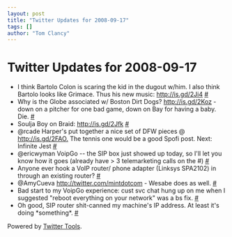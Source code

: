 ```yaml
---
layout: post
title: "Twitter Updates for 2008-09-17"
tags: []
author: "Tom Clancy"
---
```


# Twitter Updates for 2008-09-17

<ul>
	<li>I think Bartolo Colon is scaring the kid in the dugout w/him. I also think Bartolo looks like Grimace. Thus his new music: <a href="http://is.gd/2Ji4" rel="nofollow">http://is.gd/2Ji4</a> <a href="http://twitter.com/tclancy/statuses/924008023">#</a></li>
	<li>Why is the Globe associated w/ Boston Dirt Dogs? <a href="http://is.gd/2Koz" rel="nofollow">http://is.gd/2Koz</a> - down on a pitcher for one bad game, down on Bay for having a baby. Die. <a href="http://twitter.com/tclancy/statuses/924518134">#</a></li>
	<li>Soulja Boy on Braid: <a href="http://is.gd/2Jfk" rel="nofollow">http://is.gd/2Jfk</a> <a href="http://twitter.com/tclancy/statuses/924530758">#</a></li>
	<li>@rcade Harper's put together a nice set of DFW pieces @ <a href="http://is.gd/2FAO." rel="nofollow">http://is.gd/2FAO.</a> The tennis one would be a good Spofi post. Next: Infinite Jest <a href="http://twitter.com/tclancy/statuses/924652654">#</a></li>
	<li>@ericwyman VoipGo -- the SIP box just showed up today, so I'll let you know how it goes (already have &gt; 3 telemarketing calls on the #) <a href="http://twitter.com/tclancy/statuses/924851370">#</a></li>
	<li>Anyone ever hook a VoIP router/ phone adapter (Linksys SPA2102) in through an existing router? <a href="http://twitter.com/tclancy/statuses/924942531">#</a></li>
	<li>@AmyCueva <a href="http://twitter.com/mintdotcom" rel="nofollow">http://twitter.com/mintdotcom</a> - Wesabe does as well. <a href="http://twitter.com/tclancy/statuses/924951532">#</a></li>
	<li>Bad start to my VoipGo experience: cust svc chat hung up on me when I suggested "reboot everything on your network" was a bs fix. <a href="http://twitter.com/tclancy/statuses/924982162">#</a></li>
	<li>Oh good, SIP router shit-canned my machine's IP address. At least it's doing *something*. <a href="http://twitter.com/tclancy/statuses/924995722">#</a></li>
</ul>
<p>Powered by <a href="http://alexking.org/projects/wordpress">Twitter Tools</a>.</p>
